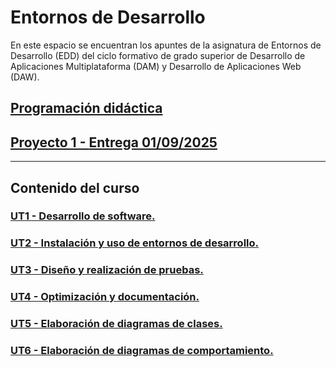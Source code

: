 # Entornos de Desarrollo

En este espacio se encuentran los apuntes de la asignatura de Entornos de Desarrollo (EDD) del ciclo formativo de grado superior de Desarrollo de Aplicaciones Multiplataforma (DAM) y Desarrollo de Aplicaciones Web (DAW).

## [Programación didáctica](pd.md)

## [Proyecto 1 - **Entrega 01/09/2025**](proyecto1.md)

---

## Contenido del curso

### [UT1 - Desarrollo de software.](UT1)

### [UT2 - Instalación y uso de entornos de desarrollo.](UT1)

### [UT3 - Diseño y realización de pruebas.](UT1)

### [UT4 - Optimización y documentación.](UT1)

### [UT5 - Elaboración de diagramas de clases.](UT1)

### [UT6 - Elaboración de diagramas de comportamiento.](UT1)
